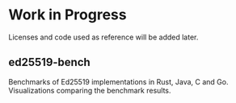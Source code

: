# Work in Progress

Licenses and code used as reference will be added later.

## ed25519-bench

Benchmarks of Ed25519 implementations in Rust, Java, C and Go.
Visualizations comparing the benchmark results.
